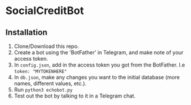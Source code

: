 # SocialCreditBot

## Installation
1. Clone/Download this repo.
2. Create a bot using the 'BotFather' in Telegram, and make note of your access token.
3. In `config.json`, add in the access token you got from the BotFather. I.e `token: "MYTOKENHERE"`
4. In `db.json`, make any changes you want to the initial database (more names, different values, etc.).
5. Run `python3 echobot.py`
6. Test out the bot by talking to it in a Telegram chat.
